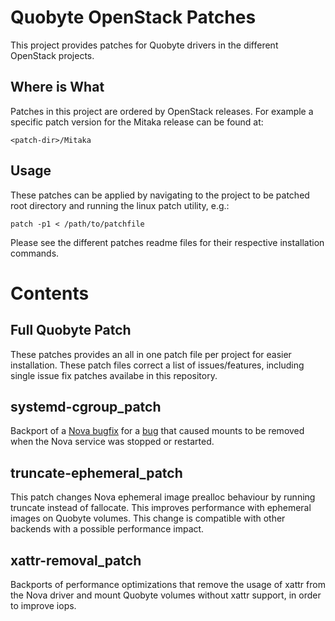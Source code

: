 # Quobyte OpenStack Patches

This project provides patches for Quobyte drivers in the different OpenStack projects.

## Where is What

Patches in this project are ordered by OpenStack releases. For example a specific patch  version for the Mitaka release can be found at:

    <patch-dir>/Mitaka


## Usage

These patches can be applied by navigating to the project to be patched root directory and running the linux patch utility, e.g.:

    patch -p1 < /path/to/patchfile

Please see the different patches readme files for their respective installation commands.

# Contents

## Full Quobyte Patch

These patches provides an all in one patch file per project for easier installation. These patch files correct a list of issues/features, including single issue fix patches availabe in this repository.

## systemd-cgroup_patch

Backport of a [Nova bugfix](https://review.openstack.org/#/c/432344/) for a [bug](https://bugs.launchpad.net/nova/+bug/1530860) that caused mounts to be removed when the Nova service was stopped or restarted.

## truncate-ephemeral_patch

This patch changes Nova ephemeral image prealloc behaviour by running truncate instead of fallocate. This improves performance with ephemeral images on Quobyte volumes.
This change is compatible with other backends with a possible performance impact.

## xattr-removal_patch

Backports of performance optimizations that remove the usage of xattr from the Nova driver and mount Quobyte volumes without xattr support, in order to improve iops. 